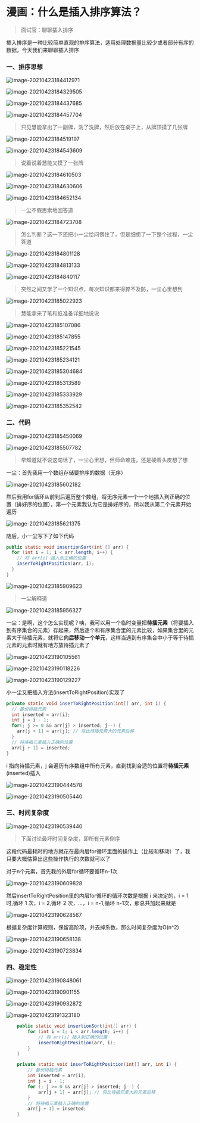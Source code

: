 # 漫画：什么是插入排序算法？

> 面试官：聊聊插入排序

插入排序是一种比较简单直观的排序算法，适用处理数据量比较少或者部分有序的数据，今天我们来聊聊插入排序

### 一、排序思想

![image-20210423184412971](http://gitlab.wsh-study.com/xp-study/LeeteCode/blob/master/十大排序算法/插入排序/images/插入排序/1.jpg)

![image-20210423184329505](http://gitlab.wsh-study.com/xp-study/LeeteCode/blob/master/十大排序算法/插入排序/images/插入排序/2.jpg)

![image-20210423184437685](http://gitlab.wsh-study.com/xp-study/LeeteCode/blob/master/十大排序算法/插入排序/images/插入排序/3.jpg)

![image-20210423184457704](http://gitlab.wsh-study.com/xp-study/LeeteCode/blob/master/十大排序算法/插入排序/images/插入排序/4.jpg)

> 只见慧能拿出了一副牌，洗了洗牌，然后放在桌子上，从牌顶摸了几张牌

![image-20210423184519197](http://gitlab.wsh-study.com/xp-study/LeeteCode/blob/master/十大排序算法/插入排序/images/插入排序/5.jpg)

![image-20210423184543609](http://gitlab.wsh-study.com/xp-study/LeeteCode/blob/master/十大排序算法/插入排序/images/插入排序/6.jpg)

> 说着说着慧能又摸了一张牌

![image-20210423184610503](http://gitlab.wsh-study.com/xp-study/LeeteCode/blob/master/十大排序算法/插入排序/images/插入排序/7.jpg)

![image-20210423184630606](http://gitlab.wsh-study.com/xp-study/LeeteCode/blob/master/十大排序算法/插入排序/images/插入排序/8.jpg)

![image-20210423184652134](http://gitlab.wsh-study.com/xp-study/LeeteCode/blob/master/十大排序算法/插入排序/images/插入排序/9.jpg)

> 一尘不假思索地回答道

![image-20210423184723708](http://gitlab.wsh-study.com/xp-study/LeeteCode/blob/master/十大排序算法/插入排序/images/插入排序/10.jpg)

> 怎么判断？这一下还把小一尘给问愣住了，但是细想了一下整个过程，一尘答道

![image-20210423184801128](http://gitlab.wsh-study.com/xp-study/LeeteCode/blob/master/十大排序算法/插入排序/images/插入排序/11.jpg)

![image-20210423184813133](http://gitlab.wsh-study.com/xp-study/LeeteCode/blob/master/十大排序算法/插入排序/images/插入排序/12.jpg)

![image-20210423184840117](http://gitlab.wsh-study.com/xp-study/LeeteCode/blob/master/十大排序算法/插入排序/images/插入排序/13.jpg)

> 突然之间又学了一个知识点，每次知识都来得猝不及防，一尘心里想到

![image-20210423185022923](http://gitlab.wsh-study.com/xp-study/LeeteCode/blob/master/十大排序算法/插入排序/images/插入排序/14.jpg)

> 慧能拿来了笔和纸准备详细地说说

![image-20210423185107086](http://gitlab.wsh-study.com/xp-study/LeeteCode/blob/master/十大排序算法/插入排序/images/插入排序/15.jpg)

![image-20210423185147855](http://gitlab.wsh-study.com/xp-study/LeeteCode/blob/master/十大排序算法/插入排序/images/插入排序/16.jpg)

![image-20210423185221545](http://gitlab.wsh-study.com/xp-study/LeeteCode/blob/master/十大排序算法/插入排序/images/插入排序/17.jpg)

![image-20210423185234121](http://gitlab.wsh-study.com/xp-study/LeeteCode/blob/master/十大排序算法/插入排序/images/插入排序/18.jpg)

![image-20210423185304684](http://gitlab.wsh-study.com/xp-study/LeeteCode/blob/master/十大排序算法/插入排序/images/插入排序/19.jpg)

![image-20210423185313589](http://gitlab.wsh-study.com/xp-study/LeeteCode/blob/master/十大排序算法/插入排序/images/插入排序/20.jpg)

![image-20210423185333929](http://gitlab.wsh-study.com/xp-study/LeeteCode/blob/master/十大排序算法/插入排序/images/插入排序/21.jpg)

![image-20210423185352542](http://gitlab.wsh-study.com/xp-study/LeeteCode/blob/master/十大排序算法/插入排序/images/插入排序/22.jpg)

### 二、代码

![image-20210423185450069](http://gitlab.wsh-study.com/xp-study/LeeteCode/blob/master/十大排序算法/插入排序/images/插入排序/23.jpg)

![image-20210423185507782](http://gitlab.wsh-study.com/xp-study/LeeteCode/blob/master/十大排序算法/插入排序/images/插入排序/24.jpg)

> 早知道就不说这句话了，一尘心里想，但师命难违，还是硬着头皮想了想

一尘：首先我用一个数组存储要排序的数据（无序）

![image-20210423185602182](http://gitlab.wsh-study.com/xp-study/LeeteCode/blob/master/十大排序算法/插入排序/images/插入排序/25.jpg)

然后我用for循环从前到后遍历整个数组，将无序元素一个一个地插入到正确的位置（排好序的位置），第一个元素我认为它是排好序的，所以我从第二个元素开始遍历

![image-20210423185621375](http://gitlab.wsh-study.com/xp-study/LeeteCode/blob/master/十大排序算法/插入排序/images/插入排序/26.jpg)

随后，小一尘写下了如下代码

```java
public static void insertionSort(int [] arr) {
  for (int i = 1; i < arr.length; i++) {
    // 将 arr[i] 插入到正确的位置
    inserToRightPosition(arr, i);
  }
}
```

![image-20210423185909623](http://gitlab.wsh-study.com/xp-study/LeeteCode/blob/master/十大排序算法/插入排序/images/插入排序/27.jpg)

> 一尘解释道

![image-20210423185956327](http://gitlab.wsh-study.com/xp-study/LeeteCode/blob/master/十大排序算法/插入排序/images/插入排序/28.jpg)

一尘：是啊，这个怎么实现呢？咦，我可以用一个临时变量把**待插元素**（将要插入到有序集合的元素）存起来，然后逐个和有序集合里的元素比较，如果集合里的元素大于待插元素，就将它**向后移动一个单元**，这样当遇到有序集合中小于等于待插元素的元素时就有地方放待插元素了

![image-20210423190105561](http://gitlab.wsh-study.com/xp-study/LeeteCode/blob/master/十大排序算法/插入排序/images/插入排序/29.jpg)

![image-20210423190118226](http://gitlab.wsh-study.com/xp-study/LeeteCode/blob/master/十大排序算法/插入排序/images/插入排序/30.jpg)

![image-20210423190129227](http://gitlab.wsh-study.com/xp-study/LeeteCode/blob/master/十大排序算法/插入排序/images/插入排序/31.jpg)

小一尘又把插入方法(insertToRightPosition)实现了

```java
private static void inserToRightPosition(int[] arr, int i) {
  // 备份待插元素
  int inserted = arr[i];
  int j = i - 1;
  for(; j >= 0 && arr[j] > inserted; j--) {
    arr[j + 1] = arr[j]; // 将比待插元素大的元素后移
  }
  // 将待插元素插入正确的位置
  arr[j + 1] = inserted;
}
```

i 指向待插元素，j 会遍历有序数组中所有元素，直到找到合适的位置将**待插元素**(inserted)插入

![image-20210423190444578](http://gitlab.wsh-study.com/xp-study/LeeteCode/blob/master/十大排序算法/插入排序/images/插入排序/32.jpg)

![image-20210423190505440](http://gitlab.wsh-study.com/xp-study/LeeteCode/blob/master/十大排序算法/插入排序/images/插入排序/33.jpg)

### 三、时间复杂度

![image-20210423190539440](http://gitlab.wsh-study.com/xp-study/LeeteCode/blob/master/十大排序算法/插入排序/images/插入排序/34.jpg)

> 下面讨论最坏时间复杂度，即所有元素倒序

这段代码最耗时的地方就花在最内层for循环里面的操作上（比较和移动）了，我只要大概估算出这些操作执行的次数就可以了

对于n个元素，首先我的外层for循环要循环n-1次

![image-20210423190609828](http://gitlab.wsh-study.com/xp-study/LeeteCode/blob/master/十大排序算法/插入排序/images/插入排序/35.jpg)

然后insertToRightPosition里的内层for循环的循环次数是根据 i 来决定的，i = 1时,循环 1 次，i = 2,循环 2 次，…，i = n-1,循环 n-1次，那总共加起来就是

![image-20210423190628567](http://gitlab.wsh-study.com/xp-study/LeeteCode/blob/master/十大排序算法/插入排序/images/插入排序/36.jpg)

根据复杂度计算规则，保留高阶项，并去掉系数，那么时间复杂度为O(n^2)

![image-20210423190658138](http://gitlab.wsh-study.com/xp-study/LeeteCode/blob/master/十大排序算法/插入排序/images/插入排序/37.jpg)

![image-20210423190723834](http://gitlab.wsh-study.com/xp-study/LeeteCode/blob/master/十大排序算法/插入排序/images/插入排序/38.jpg)

### 四、稳定性

![image-20210423190848061](http://gitlab.wsh-study.com/xp-study/LeeteCode/blob/master/十大排序算法/插入排序/images/插入排序/39.jpg)

![image-20210423190901155](http://gitlab.wsh-study.com/xp-study/LeeteCode/blob/master/十大排序算法/插入排序/images/插入排序/40.jpg)

![image-20210423190932872](http://gitlab.wsh-study.com/xp-study/LeeteCode/blob/master/十大排序算法/插入排序/images/插入排序/41.jpg)

![image-20210423191323180](http://gitlab.wsh-study.com/xp-study/LeeteCode/blob/master/十大排序算法/插入排序/images/插入排序/42.jpg)

```java
    public static void insertionSort(int[] arr) {
        for (int i = 1; i < arr.length; i++) {
            // 将 arr[i] 插入到正确的位置
            inserToRightPosition(arr, i);
        }
    }

    private static void inserToRightPosition(int[] arr, int i) {
        // 备份待插元素
        int inserted = arr[i];
        int j = i - 1;
        for (; j >= 0 && arr[j] > inserted; j--) {
            arr[j + 1] = arr[j]; // 将比待插元素大的元素后移
        }
        // 将待插元素插入正确的位置
        arr[j + 1] = inserted;
    }

```


